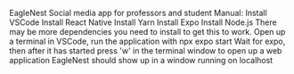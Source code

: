 EagleNest Social media app for professors and student
Manual:
Install VSCode
Install React Native
Install Yarn
Install Expo
Install Node.js
There may be more dependencies you need to install to get this to work.
Open up a terminal in VSCode, run the application with npx expo start
Wait for expo, then after it has started press 'w' in the terminal window to open up a web application
EagleNest should show up in a window running on localhost
